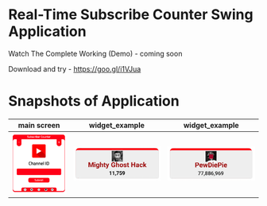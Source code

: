 # Real-Time Subscribe Counter Swing Application

Watch The Complete Working (Demo) - coming soon

Download and try - https://goo.gl/i1VJua

# Snapshots of Application

| main screen | widget_example | widget_example
|:-:|:-:|:-:|
| ![](snapshot/Subscriber%20Count.png) | ![](snapshot/widget.png) | ![](snapshot/widget_pew.png)
